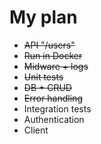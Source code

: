 # My plan
- ~~API "/users"~~
- ~~Run in Docker~~
- ~~Midware + logs~~
- ~~Unit tests~~
- ~~DB + CRUD~~
- ~~Error handling~~
- Integration tests
- Authentication
- Client 